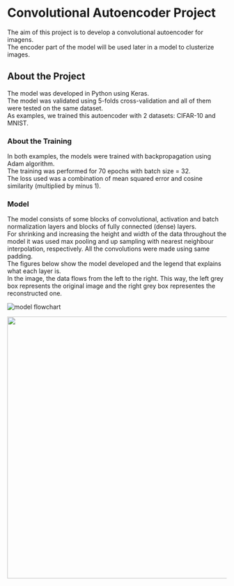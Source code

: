 # Convolutional Autoencoder Project

The aim of this project is to develop a convolutional autoencoder for imagens. <br/>
The encoder part of the model will be used later in a model to clusterize images.

## About the Project

The model was developed in Python using Keras.<br/>
The model was validated using 5-folds cross-validation and all of them were tested on the same dataset.<br/>
As examples, we trained this autoencoder with 2 datasets: CIFAR-10 and MNIST.

### About the Training
In both examples, the models were trained with backpropagation using Adam  algorithm.<br/>
The training was performed for 70 epochs with batch size = 32.<br/>
The loss used was a combination of mean squared error and cosine similarity (multiplied by minus 1).


### Model

The model consists of some blocks of convolutional, activation and batch normalization layers and blocks of fully connected (dense) layers.<br/>
For shrinking and increasing the height and width of the data throughout the model it was used max pooling and up sampling with nearest neighbour interpolation, respectively. All the convolutions were made using same padding.  <br/>
The figures below show the model developed and the legend that explains what each layer is.<br/>
In the image, the data flows from the left to the right. This way, the left grey box represents the original image and the right grey box representes the reconstructed one. 

![model flowchart](https://user-images.githubusercontent.com/58445878/102850823-0e412480-43f9-11eb-81c9-42ce921fde79.png)


<img src="https://user-images.githubusercontent.com/58445878/103461732-4e5cad00-4cff-11eb-81a5-4223c31f0d89.png" width="600">
